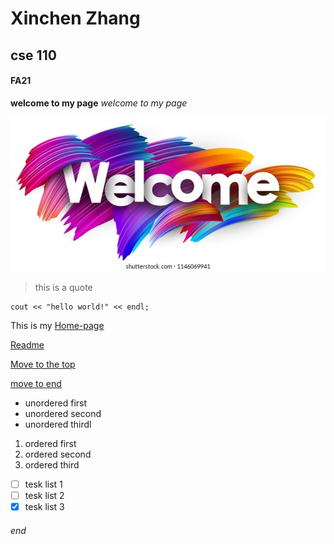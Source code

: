 # Xinchen Zhang
## cse 110
#### FA21
**welcome to my page** 
*welcome to my page*

![welcome](https://github.com/XinchenZhang/CSE110/blob/VSCode-UI/welcome-poster-spectrum-brush-strokes-260nw-1146069941.jpg)
>this is a quote
```
cout << "hello world!" << endl;

```

This is my [Home-page](https://github.com/xinchenzhang/CSE110)

[Readme](README.md)

[Move to the top](https://xinchenzhang.github.io/CSE110/#cse-110)

[move to end](https://xinchenzhang.github.io/CSE110/#end)

- unordered first 
- unordered second 
- unordered thirdl 

1. ordered first
2. ordered second
3. ordered third 

- [ ] tesk list 1
- [ ] tesk list 2
- [x] tesk list 3

###### end
